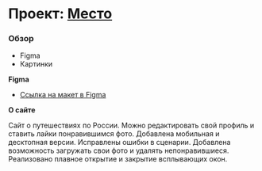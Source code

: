 # Проект: [Место](https://evgeniyandryushchenko.github.io/mesto/)

### Обзор

* Figma
* Картинки

**Figma**

* [Ссылка на макет в Figma](https://www.figma.com/file/2cn9N9jSkmxD84oJik7xL7/JavaScript.-Sprint-4?node-id=0%3A1)

**О сайте**

Сайт о путешествиях по России.
Можно редактировать свой профиль и ставить лайки понравившимся фото.
Добавлена мобильная и десктопная версии.
Исправлены ошибки в сценарии.
Добавлена возможность загружать свои фото и удалять непонравившиеся.
Реализовано плавное открытие и закрытие всплывающих окон.
